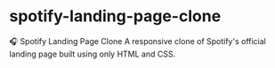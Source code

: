 # spotify-landing-page-clone
🎧 Spotify Landing Page Clone A responsive clone of Spotify's official landing page built using only HTML and CSS.
